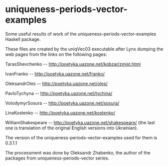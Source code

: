 # uniqueness-periods-vector-examples
Some useful results of work of the uniqueness-periods-vector-examples Haskell package.

These files are created by the uniqVec03 executable after Lynx dumping the web pages from the links on the following pages: 

TarasShevchenko -- http://poetyka.uazone.net/kobzar/zmist.html

IvanFranko -- http://poetyka.uazone.net/franko/

OleksandrOles -- http://poetyka.uazone.net/oles/

PavloTychyna -- http://poetyka.uazone.net/tychina/

VolodymyrSosura -- http://poetyka.uazone.net/sosura/

LinaKostenko -- http://poetyka.uazone.net/kostenko/

WilliamShakespeare -- http://poetyka.uazone.net/shakespeare/ (the last one is translation of the original English versions into Ukrainian).

The version of the uniqueness-periods-vector-examples used for them is 0.3.1.1

The processment was done by Oleksandr Zhabenko, the author of the packages from uniqueness-periods-vector series. 
